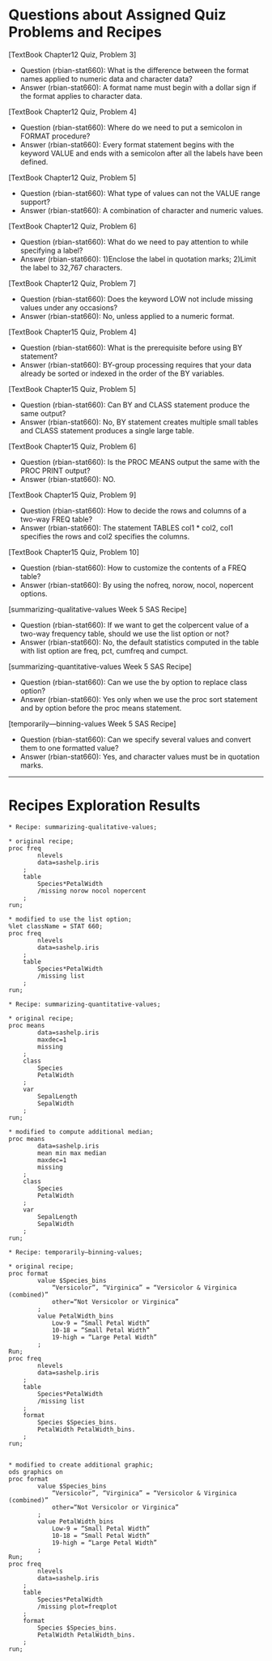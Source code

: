 
# Questions about Assigned Quiz Problems and Recipes



[TextBook Chapter12 Quiz, Problem 3]
* Question (rbian-stat660): What is the difference between the format names applied to numeric data and character data?
* Answer (rbian-stat660): A format name must begin with a dollar sign if the format applies to character data.


[TextBook Chapter12 Quiz, Problem 4]
* Question (rbian-stat660): Where do we need to put a semicolon in FORMAT procedure?
* Answer (rbian-stat660): Every format statement begins with the keyword VALUE and ends with a semicolon after all the labels have been defined.



[TextBook Chapter12 Quiz, Problem 5]
* Question (rbian-stat660): What type of values can not the VALUE range support?
* Answer (rbian-stat660): A combination of character and numeric values.



[TextBook Chapter12 Quiz, Problem 6]
* Question (rbian-stat660): What do we need to pay attention to while specifying a label?
* Answer (rbian-stat660): 1)Enclose the label in quotation marks; 2)Limit the label to 32,767 characters.



[TextBook Chapter12 Quiz, Problem 7]
* Question (rbian-stat660): Does the keyword LOW not include missing values under any occasions?
* Answer (rbian-stat660): No, unless applied to a numeric format.



[TextBook Chapter15 Quiz, Problem 4]
* Question (rbian-stat660): What is the prerequisite before using BY statement?
* Answer (rbian-stat660): BY-group processing requires that your data already be sorted or indexed in the order of the BY variables.



[TextBook Chapter15 Quiz, Problem 5]
* Question (rbian-stat660): Can BY and CLASS statement produce the same output?
* Answer (rbian-stat660): No, BY statement creates multiple small tables and CLASS statement  produces a single large table.



[TextBook Chapter15 Quiz, Problem 6]
* Question (rbian-stat660): Is the PROC MEANS output the same with the PROC PRINT output?
* Answer (rbian-stat660): NO.



[TextBook Chapter15 Quiz, Problem 9]
* Question (rbian-stat660): How to decide the rows and columns of a two-way FREQ table?
* Answer (rbian-stat660): The statement TABLES col1 * col2, col1 specifies the rows and col2 specifies the columns.



[TextBook Chapter15 Quiz, Problem 10]
* Question (rbian-stat660): How to customize the contents of a FREQ table?
* Answer (rbian-stat660): By using the nofreq, norow, nocol, nopercent options.



[summarizing-qualitative-values Week 5 SAS Recipe]
* Question (rbian-stat660): If we want to get the colpercent value of a two-way frequency table, should we use the list option or not?
* Answer (rbian-stat660): No, the default statistics computed in the table with list option are freq, pct, cumfreq and cumpct.



[summarizing-quantitative-values Week 5 SAS Recipe]
* Question (rbian-stat660): Can we use the by option to replace class option?
* Answer (rbian-stat660): Yes only when we use the proc sort statement and by option before the proc means statement.



[temporarily—binning-values Week 5 SAS Recipe]
* Question (rbian-stat660): Can we specify several values and convert them to one formatted value?
* Answer (rbian-stat660): Yes, and character values must be in quotation marks.



***



# Recipes Exploration Results


```SAS
* Recipe: summarizing-qualitative-values;

* original recipe;
proc freq
        nlevels
        data=sashelp.iris
    ;
    table
        Species*PetalWidth
        /missing norow nocol nopercent
    ;
run;

* modified to use the list option;
%let className = STAT 660;
proc freq
        nlevels
        data=sashelp.iris
    ;
    table
        Species*PetalWidth
        /missing list
    ;
run;
```


```SAS
* Recipe: summarizing-quantitative-values;

* original recipe;
proc means
        data=sashelp.iris
        maxdec=1
        missing
    ;
    class
        Species
        PetalWidth
    ;
    var
        SepalLength
        SepalWidth
    ;
run;

* modified to compute additional median;
proc means
        data=sashelp.iris
        mean min max median
        maxdec=1
        missing
    ;
    class
        Species
        PetalWidth
    ;
    var
        SepalLength
        SepalWidth
    ;
run;
```


```SAS
* Recipe: temporarily—binning-values;

* original recipe;
proc format
        value $Species_bins
            “Versicolor”, “Virginica” = “Versicolor & Virginica (combined)”
            other=“Not Versicolor or Virginica”
        ;
        value PetalWidth_bins
            Low-9 = “Small Petal Width”
            10-18 = “Small Petal Width”
            19-high = “Large Petal Width”
        ;
Run;
proc freq
        nlevels
        data=sashelp.iris
    ;
    table
        Species*PetalWidth
        /missing list
    ;
    format
        Species $Species_bins.
        PetalWidth PetalWidth_bins.
    ;
run;


* modified to create additional graphic;
ods graphics on
proc format
        value $Species_bins
            “Versicolor”, “Virginica” = “Versicolor & Virginica (combined)”
            other=“Not Versicolor or Virginica”
        ;
        value PetalWidth_bins
            Low-9 = “Small Petal Width”
            10-18 = “Small Petal Width”
            19-high = “Large Petal Width”
        ;
Run;
proc freq
        nlevels
        data=sashelp.iris
    ;
    table
        Species*PetalWidth
        /missing plot=freqplot
    ;
    format
        Species $Species_bins.
        PetalWidth PetalWidth_bins.
    ;
run;
```
